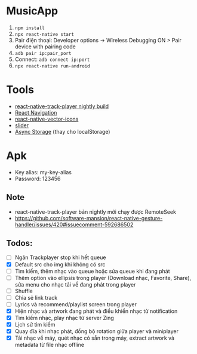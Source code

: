 # MusicApp

1. `npm install`
2. `npx react-native start`
3. Pair điện thoại: Developer options -> Wireless Debugging ON > Pair device with pairing code
4. `adb pair ip:pair_port`
5. Connect: `adb connect ip:port`
6. `npx react-native run-android`

# Tools

- [react-native-track-player nightly build](https://github.com/doublesymmetry/react-native-track-player)
- [React Navigation](https://reactnavigation.org/docs/getting-started)
- [react-native-vector-icons](https://github.com/oblador/react-native-vector-icons)
- [slider](https://www.npmjs.com/package/@react-native-community/slider)
- [Async Storage](https://react-native-async-storage.github.io/async-storage/docs/install/) (thay cho localStorage)

# Apk

- Key alias: my-key-alias
- Password: 123456

## Note

- react-native-track-player bản nightly mới chạy được RemoteSeek
- https://github.com/software-mansion/react-native-gesture-handler/issues/420#issuecomment-592686502

## Todos:

- [ ] Ngăn Trackplayer stop khi hết queue
- [x] Default src cho img khi không có src
- [ ] Tìm kiếm, thêm nhạc vào queue hoặc sửa queue khi đang phát
- [ ] Thêm option vào ellipsis trong player (Download nhạc, Favorite, Share), sửa menu cho nhạc tải về đang phát trong player
- [ ] Shuffle
- [ ] Chia sẻ link track
- [ ] Lyrics và recommend/playlist screen trong player
- [x] Hiện nhạc và artwork đang phát và điều khiển nhạc từ notification
- [x] Tìm kiếm nhạc, play nhạc từ server Zing
- [x] Lịch sử tìm kiếm
- [x] Quay đĩa khi nhạc phát, đồng bộ rotation giữa player và miniplayer
- [x] Tải nhạc về máy, quét nhạc có sẵn trong máy, extract artwork và metadata từ file nhạc offline
